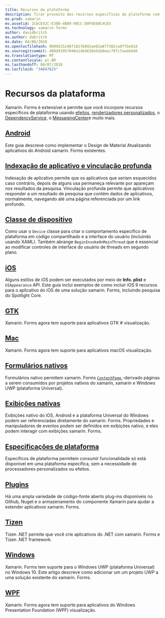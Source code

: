 ```yaml
---
title: Recursos da plataforma
description: Tirar proveito dos recursos específicos da plataforma com xamarin. Forms
ms.prod: xamarin
ms.assetid: 2C6CE42C-E380-4BB9-90CC-D0F4E60C4C03
ms.technology: xamarin-forms
author: davidbritch
ms.author: dabritch
ms.date: 04/06/2018
ms.openlocfilehash: 0609d15248f1827b892ae02a877382ca0ffbed18
ms.sourcegitcommit: d80d93957040a14b4638a91b0eac797cfaade840
ms.translationtype: MT
ms.contentlocale: pt-BR
ms.lasthandoff: 06/07/2018
ms.locfileid: "34847625"
---
```

# <a name="platform-features"></a>Recursos da plataforma

Xamarin. Forms é extensível e permite que você incorpore recursos específicos de plataforma usando [efeitos](~/xamarin-forms/app-fundamentals/effects/index.md), [renderizadores personalizados](~/xamarin-forms/app-fundamentals/custom-renderer/index.md), o [DependencyService](~/xamarin-forms/app-fundamentals/dependency-service/index.md), o [MessagingCenter](~/xamarin-forms/app-fundamentals/messaging-center.md)e muito mais.

## <a name="androidandroidindexmd"></a>[Android](android/index.md)

Este guia descreve como implementar o Design de Material Atualizando aplicativos do Android xamarin. Forms existentes.

## <a name="application-indexing-and-deep-linkingdeep-linkingmd"></a>[Indexação de aplicativo e vinculação profunda](deep-linking.md)

Indexação de aplicativo permite que os aplicativos que seriam esquecidos caso contrário, depois de alguns usa permaneça relevante por apareçam nos resultados da pesquisa. Vinculação profunda permite que aplicativos responder a um resultado de pesquisa que contém dados de aplicativos, normalmente, navegando até uma página referenciada por um link profundo.

## <a name="device-classdevicemd"></a>[Classe de dispositivo](device.md)

Como usar o `Device` classe para criar o comportamento específico de plataforma em código compartilhado e a interface do usuário (incluindo usando XAML). Também abrange `BeginInvokeOnMainThread` que é essencial ao modificar controles de interface do usuário de threads em segundo plano.

## <a name="iosiosindexmd"></a>[iOS](ios/index.md)

Alguns estilos de iOS podem ser executados por meio de **Info. plist** e `UIAppearance` API. Este guia inclui exemplos de como incluir iOS 9 recursos para o aplicativo do iOS de uma solução xamarin. Forms, incluindo pesquisa do Spotlight Core.

## <a name="gtkgtkmd"></a>[GTK](gtk.md)

Xamarin. Forms agora tem suporte para aplicativos GTK # visualização.

## <a name="macmacmd"></a>[Mac](mac.md)

Xamarin. Forms agora tem suporte para aplicativos macOS visualização.

## <a name="native-formsnative-formsmd"></a>[Formulários nativos](native-forms.md)

Formulários nativo permitem xamarin. Forms [ `ContentPage` ](https://developer.xamarin.com/api/type/Xamarin.Forms.ContentPage/)-derivado páginas a serem consumidos por projetos nativos do xamarin, xamarin e Windows UWP (plataforma Universal).

## <a name="native-viewsnative-viewsindexmd"></a>[Exibições nativas](native-views/index.md)

Exibições nativo do iOS, Android e a plataforma Universal do Windows podem ser referenciadas diretamente do xamarin. Forms. Propriedades e manipuladores de eventos podem ser definidos em exibições nativo, e eles podem interagir com exibições xamarin. Forms.

## <a name="platform-specificsplatform-specificsindexmd"></a>[Especificações de plataforma](platform-specifics/index.md)

Específicos de plataforma permitem consumir funcionalidade só está disponível em uma plataforma específica, sem a necessidade de processadores personalizados ou efeitos.

## <a name="pluginspluginsmd"></a>[Plugins](plugins.md)

Há uma ampla variedade de código-fonte aberto plug-ins disponíveis no Github, Nuget e o armazenamento do componente Xamarin para ajudar a estender aplicativos xamarin. Forms.

## <a name="tizentizenmd"></a>[Tizen](tizen.md)

Tizen .NET permite que você crie aplicativos do .NET com xamarin. Forms e Tizen .NET framework.

## <a name="windowswindowsindexmd"></a>[Windows](windows/index.md)

Xamarin. Forms tem suporte para o Windows UWP (plataforma Universal) no Windows 10. Este artigo descreve como adicionar um um projeto UWP a uma solução existente do xamarin. Forms.

## <a name="wpfwpfmd"></a>[WPF](wpf.md)

Xamarin. Forms agora tem suporte para aplicativos do Windows Presentation Foundation (WPF) visualização.
